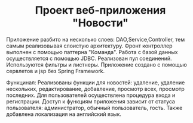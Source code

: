 <h1 align="center">Проект веб-приложения "Новости"</h1>
<p>
Приложение разбито на несколько слоев: DAO,Service,Controller, тем самым реализовывая слоистую архитектуру. Фронт контроллер выполнен с помощью паттерна "Команда". Работа с базой данных осуществляется с помощью JDBC. Реализован пул соединений. Используются фильтры и листнеры. Приложение создано с помощью сервлетов и jsp без Spring Framework.

Функцинал:
Реализованы функции для новостей: удаление, удаление нескольких, редактирование, добавление, просмотр всех, просмотр последних. Для пользователей осуществлена процедура входа и регистрации. Доступ к функциям приложения зависит от статуса пользователя: администратор, обычный пользователь, гость. Также добавлена локализация на английский язык.  
